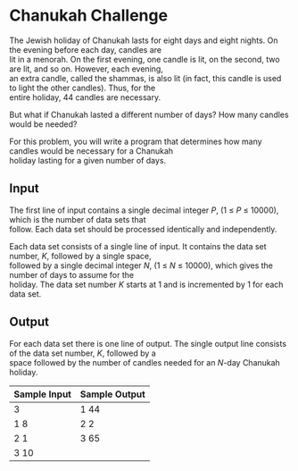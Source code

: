 # Chanukah Challenge

The Jewish holiday of Chanukah lasts for eight days and eight nights. On the evening before each day, candles are\
lit in a menorah. On the first evening, one candle is lit, on the second, two are lit, and so on. However, each evening,\
an extra candle, called the shammas, is also lit (in fact, this candle is used to light the other candles). Thus, for the\
entire holiday, 44 candles are necessary.

But what if Chanukah lasted a different number of days? How many candles would be needed?

For this problem, you will write a program that determines how many candles would be necessary for a Chanukah\
holiday lasting for a given number of days.

## Input

The first line of input contains a single decimal integer *P*, (1 ≤ *P* ≤ 10000), which is the number of data sets that\
follow. Each data set should be processed identically and independently.

Each data set consists of a single line of input. It contains the data set number, *K*, followed by a single space,\
followed by a single decimal integer *N*, (1 ≤ *N* ≤ 10000), which gives the number of days to assume for the\
holiday. The data set number *K* starts at 1 and is incremented by 1 for each data set.

## Output

For each data set there is one line of output. The single output line consists of the data set number, *K*, followed by a\
space followed by the number of candles needed for an *N*-day Chanukah holiday.

| Sample Input | Sample Output |
| ---          | ---           |
| 3            | 1 44          |
| 1 8          | 2 2           |
| 2 1          | 3 65          |
| 3 10         |               |